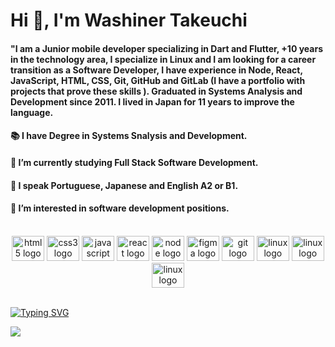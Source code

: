 # Hi 👋, I'm Washiner Takeuchi


#### "I am a Junior mobile developer specializing in Dart and Flutter, +10 years in the technology area, I specialize in Linux and I am looking for a career transition as a Software Developer, I have experience in Node, React, JavaScript, HTML, CSS, Git, GitHub and GitLab (I have a portfolio with projects that prove these skills ). Graduated in Systems Analysis and Development since 2011. I lived in Japan for 11 years to improve the language. 
#### 📚 I have Degree in Systems Snalysis and Development.
#### 🧠 I’m currently studying Full Stack Software Development.
#### 💬 I speak Portuguese, Japanese and English A2 or B1.
#### 🔭 I’m interested in software development positions.



<div align="center" style="display: inline_block"><br>
<img src="https://cdn.jsdelivr.net/gh/devicons/devicon/icons/html5/html5-original.svg" height="40" width="52" alt="html5 logo"  />
  <img src="https://cdn.jsdelivr.net/gh/devicons/devicon/icons/css3/css3-original.svg" height="40" width="52" alt="css3 logo"  />
  <img src="https://cdn.jsdelivr.net/gh/devicons/devicon/icons/javascript/javascript-original.svg" height="40" width="52" alt="javascript logo"  />
  <img src="https://cdn.jsdelivr.net/gh/devicons/devicon/icons/react/react-original.svg" height="40" width="52" alt="react logo"  />
  <img src="https://cdn.jsdelivr.net/gh/devicons/devicon/icons/nodejs/nodejs-original.svg" height="40" width="52" alt="node logo"  />
  <img src="https://cdn.jsdelivr.net/gh/devicons/devicon/icons/figma/figma-original.svg" height="40" width="52" alt="figma logo"   />        
  <img src="https://cdn.jsdelivr.net/gh/devicons/devicon/icons/git/git-original.svg" height="40" width="52" alt="git logo"  />
  <img src="https://cdn.jsdelivr.net/gh/devicons/devicon/icons/linux/linux-original.svg" height="40" width="52" alt="linux logo" />
  <img src="https://cdn.jsdelivr.net/gh/devicons/devicon/icons/flutter/flutter-original.svg" height="40" width="52" alt="linux logo" />
  <img src="https://cdn.jsdelivr.net/gh/devicons/devicon/icons/dart/dart-original.svg" height="40" width="52" alt="linux logo" />

  
</div>

<br>


<div align="start">

[![Typing SVG](https://readme-typing-svg.demolab.com/?lines=DEVELOPER+FRONTEND)](https://git.io/typing-svg)

</div>


<div>

  
  <a href="https://www.linkedin.com/in/washiner-takeuchi/" target="_blank"><img src="https://img.shields.io/badge/-LinkedIn-%230077B5?style=for-the-badge&logo=linkedin&logoColor=white" target="_blank"></a> 
  
</div>



